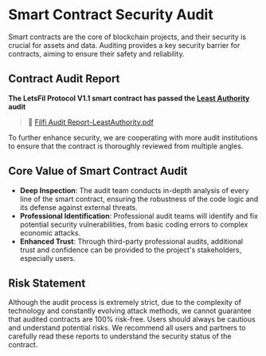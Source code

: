 # Smart Contract Security Audit

Smart contracts are the core of blockchain projects, and their security is crucial for assets and data. Auditing provides a key security barrier for contracts, aiming to ensure their safety and reliability.

## Contract Audit Report
**The LetsFil Protocol V1.1 smart contract has passed the [Least Authority](https://leastauthority.com/) audit**
> 🔗 [Filfi Audit Report-LeastAuthority.pdf](../../files/Filfi-Audit-Report-LeastAuthority.pdf)

To further enhance security, we are cooperating with more audit institutions to ensure that the contract is thoroughly reviewed from multiple angles.

## Core Value of Smart Contract Audit

- **Deep Inspection**: The audit team conducts in-depth analysis of every line of the smart contract, ensuring the robustness of the code logic and its defense against external threats.
- **Professional Identification**: Professional audit teams will identify and fix potential security vulnerabilities, from basic coding errors to complex economic attacks.
- **Enhanced Trust**: Through third-party professional audits, additional trust and confidence can be provided to the project's stakeholders, especially users.

## Risk Statement

Although the audit process is extremely strict, due to the complexity of technology and constantly evolving attack methods, we cannot guarantee that audited contracts are 100% risk-free. Users should always be cautious and understand potential risks.
We recommend all users and partners to carefully read these reports to understand the security status of the contract.